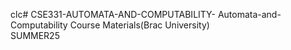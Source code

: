 clc# CSE331-AUTOMATA-AND-COMPUTABILITY-
Automata-and-Computability Course Materials(Brac University)
<br>SUMMER25
